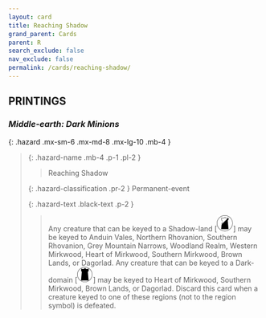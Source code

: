 ```yaml
---
layout: card
title: Reaching Shadow
grand_parent: Cards
parent: R
search_exclude: false
nav_exclude: false
permalink: /cards/reaching-shadow/
---
```


## PRINTINGS


### _Middle-earth: Dark Minions_

{: .hazard .mx-sm-6 .mx-md-8 .mx-lg-10 .mb-4 }
> {: .hazard-name .mb-4 .p-1 .pl-2 }
> > <div class="hazard-mp"></div>
> > <div class="card-name">Reaching Shadow</div>
>
> {: .hazard-classification .pr-2 }
> Permanent-event
>
> {: .hazard-text .black-text .p-2 }
> > Any creature that can be keyed to a Shadow-land \[![](/assets/images/shadow-land.svg)] may be keyed to Anduin Vales, Northern Rhovanion, Southern Rhovanion, Grey Mountain Narrows, Woodland Realm, Western Mirkwood, Heart of Mirkwood, Southern Mirkwood, Brown Lands, or Dagorlad. Any creature that can be keyed to a Dark-domain \[![](/assets/images/dark-domain.svg)] may be keyed to Heart of Mirkwood, Southern Mirkwood, Brown Lands, or Dagorlad. Discard this card when a creature keyed to one of these regions (not to the region symbol) is defeated.  
>

